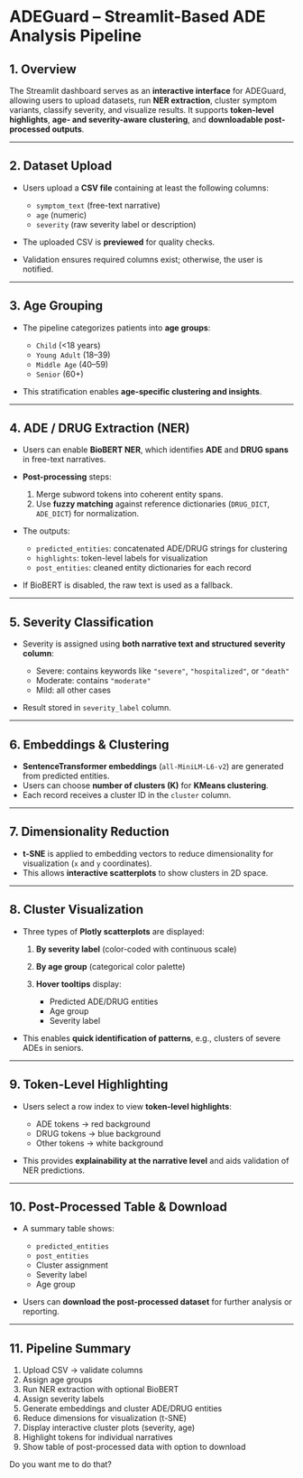 
# **ADEGuard – Streamlit-Based ADE Analysis Pipeline**

## **1. Overview**

The Streamlit dashboard serves as an **interactive interface** for ADEGuard, allowing users to upload datasets, run **NER extraction**, cluster symptom variants, classify severity, and visualize results. It supports **token-level highlights**, **age- and severity-aware clustering**, and **downloadable post-processed outputs**.

---

## **2. Dataset Upload**

* Users upload a **CSV file** containing at least the following columns:

  * `symptom_text` (free-text narrative)
  * `age` (numeric)
  * `severity` (raw severity label or description)
* The uploaded CSV is **previewed** for quality checks.
* Validation ensures required columns exist; otherwise, the user is notified.

---

## **3. Age Grouping**

* The pipeline categorizes patients into **age groups**:

  * `Child` (<18 years)
  * `Young Adult` (18–39)
  * `Middle Age` (40–59)
  * `Senior` (60+)
* This stratification enables **age-specific clustering and insights**.

---

## **4. ADE / DRUG Extraction (NER)**

* Users can enable **BioBERT NER**, which identifies **ADE** and **DRUG spans** in free-text narratives.

* **Post-processing** steps:

  1. Merge subword tokens into coherent entity spans.
  2. Use **fuzzy matching** against reference dictionaries (`DRUG_DICT`, `ADE_DICT`) for normalization.

* The outputs:

  * `predicted_entities`: concatenated ADE/DRUG strings for clustering
  * `highlights`: token-level labels for visualization
  * `post_entities`: cleaned entity dictionaries for each record

* If BioBERT is disabled, the raw text is used as a fallback.

---

## **5. Severity Classification**

* Severity is assigned using **both narrative text and structured severity column**:

  * Severe: contains keywords like `"severe"`, `"hospitalized"`, or `"death"`
  * Moderate: contains `"moderate"`
  * Mild: all other cases
* Result stored in `severity_label` column.

---

## **6. Embeddings & Clustering**

* **SentenceTransformer embeddings** (`all-MiniLM-L6-v2`) are generated from predicted entities.
* Users can choose **number of clusters (K)** for **KMeans clustering**.
* Each record receives a cluster ID in the `cluster` column.

---

## **7. Dimensionality Reduction**

* **t-SNE** is applied to embedding vectors to reduce dimensionality for visualization (`x` and `y` coordinates).
* This allows **interactive scatterplots** to show clusters in 2D space.

---

## **8. Cluster Visualization**

* Three types of **Plotly scatterplots** are displayed:

  1. **By severity label** (color-coded with continuous scale)
  2. **By age group** (categorical color palette)
  3. **Hover tooltips** display:

     * Predicted ADE/DRUG entities
     * Age group
     * Severity label
* This enables **quick identification of patterns**, e.g., clusters of severe ADEs in seniors.

---

## **9. Token-Level Highlighting**

* Users select a row index to view **token-level highlights**:

  * ADE tokens → red background
  * DRUG tokens → blue background
  * Other tokens → white background
* This provides **explainability at the narrative level** and aids validation of NER predictions.

---

## **10. Post-Processed Table & Download**

* A summary table shows:

  * `predicted_entities`
  * `post_entities`
  * Cluster assignment
  * Severity label
  * Age group
* Users can **download the post-processed dataset** for further analysis or reporting.

---

## **11. Pipeline Summary**

1. Upload CSV → validate columns
2. Assign age groups
3. Run NER extraction with optional BioBERT
4. Assign severity labels
5. Generate embeddings and cluster ADE/DRUG entities
6. Reduce dimensions for visualization (t-SNE)
7. Display interactive cluster plots (severity, age)
8. Highlight tokens for individual narratives
9. Show table of post-processed data with option to download


Do you want me to do that?
